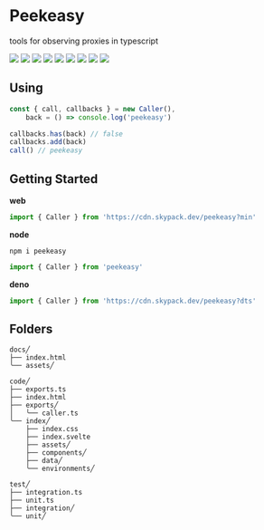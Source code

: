 # Peekeasy

tools for observing proxies in typescript

[![](https://img.shields.io/badge/-svelte-FF3E00?style=for-the-badge&labelColor=grey&logo=svelte)](https://svelte.dev)
[![](https://img.shields.io/npm/v/peekeasy?style=for-the-badge&labelColor=grey&logo=npm&label=)](https://www.npmjs.com/package/peekeasy)
[![](https://img.shields.io/badge/-prettier-F7B93E?style=for-the-badge&labelColor=grey&logo=prettier)](https://prettier.io)
[![](https://img.shields.io/badge/-nodejs-339933?style=for-the-badge&labelColor=grey&logo=node.js)](https://nodejs.org)
[![](https://img.shields.io/badge/-typescript-3178C6?style=for-the-badge&labelColor=grey&logo=typescript)](https://www.typescriptlang.org)
[![](https://img.shields.io/badge/-tsnode-3178C6?style=for-the-badge&labelColor=grey&logo=ts-node)](https://typestrong.org/ts-node)
[![](https://img.shields.io/badge/-vite-646CFF?style=for-the-badge&labelColor=grey&logo=vite)](https://vitejs.dev)
[![](https://img.shields.io/badge/-eslint-4B32C3?style=for-the-badge&labelColor=grey&logo=ESLint)](https://eslint.org)
[![](https://img.shields.io/badge/-json-000000?style=for-the-badge&labelColor=grey&logo=json)](https://www.json.org/json-en.html)

## Using

```ts
const { call, callbacks } = new Caller(),
	back = () => console.log('peekeasy')

callbacks.has(back) // false
callbacks.add(back)
call() // peekeasy
```

## Getting Started

**web**

```js
import { Caller } from 'https://cdn.skypack.dev/peekeasy?min'
```

**node**

```
npm i peekeasy
```

```js
import { Caller } from 'peekeasy'
```

**deno**

```ts
import { Caller } from 'https://cdn.skypack.dev/peekeasy?dts'
```

## Folders

```
docs╱
├── index.html
╰── assets╱

code╱
├── exports.ts
├── index.html
├── exports╱
│   ╰── caller.ts
╰── index╱
    ├── index.css
    ├── index.svelte
    ├── assets╱
    ├── components╱
    ├── data╱
    ╰── environments╱

test╱
├── integration.ts
├── unit.ts
├── integration╱
╰── unit╱
```
